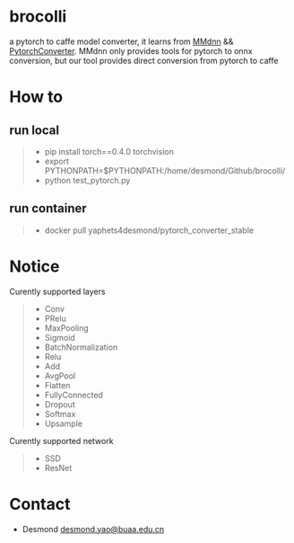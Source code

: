 # brocolli

a pytorch to caffe model converter, it learns from [MMdnn](https://github.com/Microsoft/MMdnn) && [PytorchConverter](https://github.com/starimeL/PytorchConverter). MMdnn only provides tools for pytorch to onnx conversion, but our tool provides direct conversion from pytorch to caffe

# How to
## run local
> * pip install torch==0.4.0 torchvision
> * export PYTHONPATH=$PYTHONPATH:/home/desmond/Github/brocolli/
> * python test_pytorch.py

## run container
> * docker pull yaphets4desmond/pytorch_converter_stable

# Notice 

Curently supported layers
> * Conv
> * PRelu
> * MaxPooling
> * Sigmoid
> * BatchNormalization
> * Relu
> * Add
> * AvgPool
> * Flatten
> * FullyConnected
> * Dropout
> * Softmax
> * Upsample

Curently supported network
> * SSD
> * ResNet

# Contact
- Desmond desmond.yao@buaa.edu.cn

